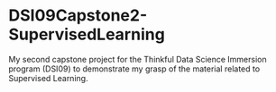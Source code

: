 # DSI09Capstone2-SupervisedLearning
My second capstone project for the Thinkful Data Science Immersion program (DSI09) to demonstrate my grasp of the material related to Supervised Learning.

